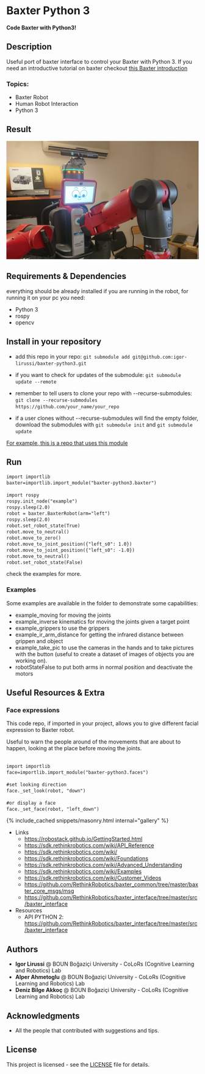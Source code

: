 # Baxter Python 3
**Code Baxter with Python3!**
## Description 
Useful port of baxter interface to control your Baxter with Python 3.
If you need an introductive tutorial on baxter checkout [this Baxter introduction](https://igor-lirussi.github.io/baxter-python3/BAXTER_TUTORIAL)


### Topics:
- Baxter Robot 
- Human Robot Interaction
- Python 3

## Result
![Result](./img/result.jpg)

## Requirements & Dependencies
everything should be already installed if you are running in the robot, for running it on your pc you need: 
- Python 3
- rospy
- opencv

## Install in your repository
*   add this repo in your repo: ```git submodule add git@github.com:igor-lirussi/baxter-python3.git```
*   if you want to check for updates of the submodule: ```git submodule update --remote```

*	remember to tell users to clone your repo with --recurse-submodules: ```git clone --recurse-submodules https://github.com/your_name/your_repo```
*  	if a user clones without --recurse-submodules will find the empty folder, download the submodules with ```git submodule init``` and ```git submodule update```

[For example, this is a repo that uses this module](https://github.com/igor-lirussi/Baxter-Robot-ObjDet)

## Run
```
import importlib
baxter=importlib.import_module("baxter-python3.baxter")

import rospy
rospy.init_node("example")
rospy.sleep(2.0)
robot = baxter.BaxterRobot(arm="left")
rospy.sleep(2.0)
robot.set_robot_state(True)
robot.move_to_neutral()
robot.move_to_zero()
robot.move_to_joint_position({"left_s0": 1.0})
robot.move_to_joint_position({"left_s0": -1.0})
robot.move_to_neutral()
robot.set_robot_state(False)
```
 
check the examples for more.

### Examples
Some examples are available in the folder to demonstrate some capabilities:
- example_moving for moving the joints
- example_inverse kinematics for moving the joints given a target point
- example_grippers to use the grippers
- example_ir_arm_distance for getting the infrared distance between grippen and object
- example_take_pic to use the cameras in the hands and to take pictures with the button (useful to create a dataset of images of objects you are working on).
- robotStateFalse to put both arms in normal position and deactivate the motors

## Useful Resources & Extra
### Face expressions
This code repo, if imported in your project, allows you to give different facial expression to Baxter robot. 

Useful to warn the people around of the movements that are about to happen, looking at the place before moving the joints. 
```

import importlib
face=importlib.import_module("baxter-python3.faces")

#set looking direction
face._set_look(robot, "down")

#or display a face
face._set_face(robot, "left_down")
```

{% include_cached snippets/masonry.html internal="gallery" %}

- Links
	- https://robostack.github.io/GettingStarted.html
	- https://sdk.rethinkrobotics.com/wiki/API_Reference
	- https://sdk.rethinkrobotics.com/wiki/
	- https://sdk.rethinkrobotics.com/wiki/Foundations
	- https://sdk.rethinkrobotics.com/wiki/Advanced_Understanding
	- https://sdk.rethinkrobotics.com/wiki/Examples
	- https://sdk.rethinkrobotics.com/wiki/Customer_Videos
	- https://github.com/RethinkRobotics/baxter_common/tree/master/baxter_core_msgs/msg
	- https://github.com/RethinkRobotics/baxter_interface/tree/master/src/baxter_interface
- Resources
	- API PYTHON 2:
	  https://github.com/RethinkRobotics/baxter_interface/tree/master/src/baxter_interface

## Authors
* **Igor Lirussi** @ BOUN Boğaziçi University - CoLoRs (Cognitive Learning and Robotics) Lab
* **Alper Ahmetoglu** @ BOUN Boğaziçi University - CoLoRs (Cognitive Learning and Robotics) Lab
* **Deniz Bilge Akkoç** @ BOUN Boğaziçi University - CoLoRs (Cognitive Learning and Robotics) Lab

## Acknowledgments
*   All the people that contributed with suggestions and tips.

## License
This project is licensed - see the [LICENSE](LICENSE) file for details.
